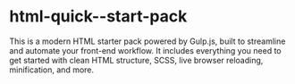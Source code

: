 # html-quick--start-pack
This is a modern HTML starter pack powered by Gulp.js, built to streamline and automate your front-end workflow. It includes everything you need to get started with clean HTML structure, SCSS, live browser reloading, minification, and more.
